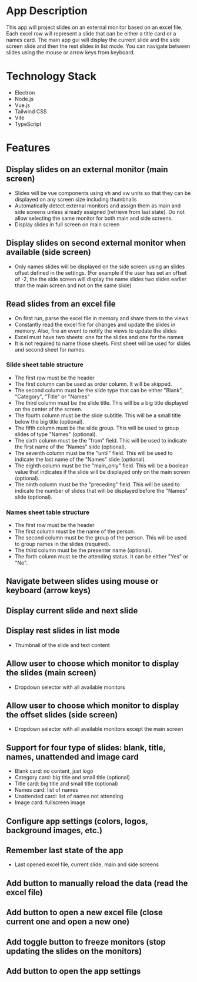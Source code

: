 # App Description

This app will project slides on an external monitor based on an excel file. Each excel row will represent a slide that can be either a title card or a names card. The main app gui will display the current slide and the side screen slide and then the rest slides in list mode. You can navigate between slides using the mouse or arrow keys from keyboard.

# Technology Stack

- Electron
- Node.js
- Vue.js
- Tailwind CSS
- Vite
- TypeScript

# Features

## Display slides on an external monitor (main screen)

- Slides will be vue components using vh and vw units so that they can be displayed on any screen size including thumbnails
- Automatically detect external monitors and assign them as main and side screens unless already assigned (retrieve from last state). Do not allow selecting the same monitor for both main and side screens.
- Display slides in full screen on main screen

## Display slides on second external monitor when available (side screen)

- Only names slides will be displayed on the side screen using an slides offset defined in the settings. (For example if the user has set an offset of -2, the the side screen will display the name slides two slides earlier than the main screen and not on the same slide)

## Read slides from an excel file

- On first run, parse the excel file in memory and share them to the views
- Constantly read the excel file for changes and update the slides in memory. Also, fire an event to notify the views to update the slides
- Excel must have two sheets: one for the slides and one for the names
- It is not required to name those sheets. First sheet will be used for slides and second sheet for names.

### Slide sheet table structure

- The first row must be the header
- The first column can be used as order column. It will be skipped.
- The second column must be the slide type that can be either "Blank", "Category", "Title" or "Names"
- The third column must be the slide title. This will be a big title displayed on the center of the screen.
- The fourth column must be the slide subtitle. This will be a small title below the big title (optional).
- The fifth column must be the slide group. This will be used to group slides of type "Names" (optional).
- The sixth column must be the "from" field. This will be used to indicate the first name of the "Names" slide (optional).
- The seventh column must be the "until" field. This will be used to indicate the last name of the "Names" slide (optional).
- The eighth column must be the "main_only" field. This will be a boolean value that indicates if the slide will be displayed only on the main screen (optional).
- The ninth column must be the "preceding" field. This will be used to indicate the number of slides that will be displayed before the "Names" slide (optional).

### Names sheet table structure

- The first row must be the header
- The first column must be the name of the person.
- The second column must be the group of the person. This will be used to group names in the slides (required).
- The third column must be the presenter name (optional).
- The forth column must be the attending status. It can be either "Yes" or "No".

## Navigate between slides using mouse or keyboard (arrow keys)

## Display current slide and next slide

## Display rest slides in list mode

- Thumbnail of the slide and text content

## Allow user to choose which monitor to display the slides (main screen)

- Dropdown selector with all available monitors

## Allow user to choose which monitor to display the offset slides (side screen)

- Dropdown selector with all available monitors except the main screen

## Support for four type of slides: blank, title, names, unattended and image card

- Blank card: no content, just logo
- Category card: big title and small title (optional)
- Title card: big title and small title (optional)
- Names card: list of names
- Unattended card: list of names not attending
- Image card: fullscreen image

## Configure app settings (colors, logos, background images, etc.)

## Remember last state of the app

- Last opened excel file, current slide, main and side screens

## Add button to manually reload the data (read the excel file)

## Add button to open a new excel file (close current one and open a new one)

## Add toggle button to freeze monitors (stop updating the slides on the monitors)

## Add button to open the app settings
